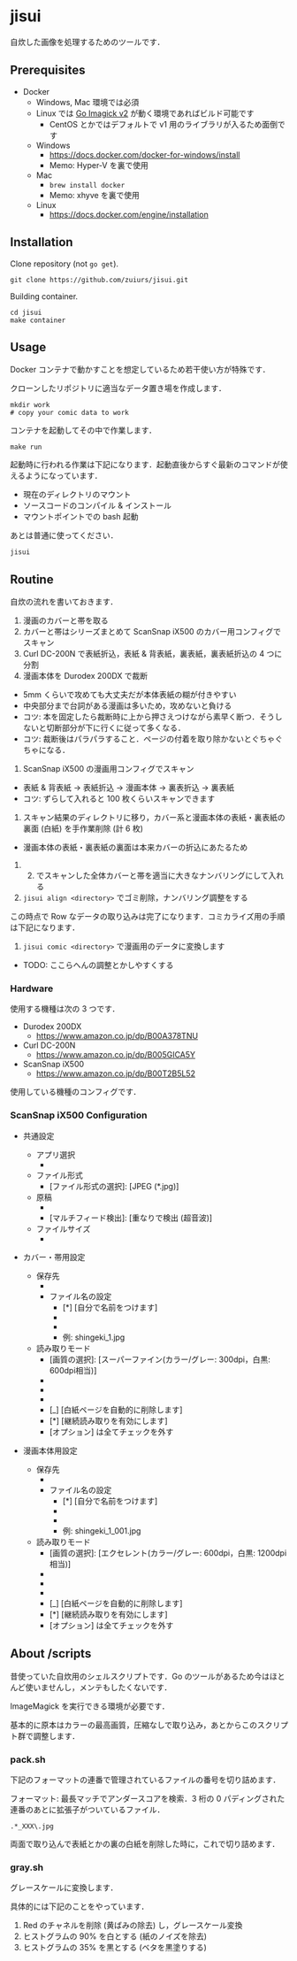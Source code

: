 # jisui

自炊した画像を処理するためのツールです．

## Prerequisites

- Docker
  - Windows, Mac 環境では必須
  - Linux では [Go Imagick v2]() が動く環境であればビルド可能です
    - CentOS とかではデフォルトで v1 用のライブラリが入るため面倒です
  - Windows
    - https://docs.docker.com/docker-for-windows/install
    - Memo: Hyper-V を裏で使用
  - Mac
    - `brew install docker`
    - Memo: xhyve を裏で使用
  - Linux
    - https://docs.docker.com/engine/installation

## Installation

Clone repository (not `go get`).

```
git clone https://github.com/zuiurs/jisui.git
```

Building container.

```
cd jisui
make container
```

## Usage

Docker コンテナで動かすことを想定しているため若干使い方が特殊です．

クローンしたリポジトリに適当なデータ置き場を作成します．

```
mkdir work
# copy your comic data to work
```

コンテナを起動してその中で作業します．

```
make run
```

起動時に行われる作業は下記になります．起動直後からすぐ最新のコマンドが使えるようになっています．

- 現在のディレクトリのマウント
- ソースコードのコンパイル & インストール
- マウントポイントでの bash 起動

あとは普通に使ってください．

```
jisui
```

## Routine

自炊の流れを書いておきます．

1. 漫画のカバーと帯を取る
1. カバーと帯はシリーズまとめて ScanSnap iX500 のカバー用コンフィグでスキャン
1. Curl DC-200N で表紙折込，表紙 & 背表紙，裏表紙，裏表紙折込の 4 つに分割
1. 漫画本体を Durodex 200DX で裁断
  - 5mm くらいで攻めても大丈夫だが本体表紙の糊が付きやすい
  - 中央部分まで台詞がある漫画は多いため，攻めないと負ける
  - コツ: 本を固定したら裁断時に上から押さえつけながら素早く断つ．そうしないと切断部分が下に行くに従って多くなる．
  - コツ: 裁断後はパラパラすること．ページの付着を取り除かないとぐちゃぐちゃになる．
1. ScanSnap iX500 の漫画用コンフィグでスキャン
  - 表紙 & 背表紙 → 表紙折込 → 漫画本体 → 裏表折込 → 裏表紙
  - コツ: ずらして入れると 100 枚くらいスキャンできます
1. スキャン結果のディレクトリに移り，カバー系と漫画本体の表紙・裏表紙の裏面 (白紙) を手作業削除 (計 6 枚)
  - 漫画本体の表紙・裏表紙の裏面は本来カバーの折込にあたるため
1. 2. でスキャンした全体カバーと帯を適当に大きなナンバリングにして入れる
1. `jisui align <directory>` でゴミ削除，ナンバリング調整をする

この時点で Row なデータの取り込みは完了になります．コミカライズ用の手順は下記になります．

1. `jisui comic <directory>` で漫画用のデータに変換します
  - TODO: ここらへんの調整とかしやすくする

### Hardware

使用する機種は次の 3 つです．

- Durodex 200DX
  - https://www.amazon.co.jp/dp/B00A378TNU
- Curl DC-200N
  - https://www.amazon.co.jp/dp/B005GICA5Y
- ScanSnap iX500
  - https://www.amazon.co.jp/dp/B00T2B5L52

使用している機種のコンフィグです．

### ScanSnap iX500 Configuration

- 共通設定
  - アプリ選択
    - [アプリケーションの選択]: [起動しません(ファイル保存のみ)]
  - ファイル形式
    - [ファイル形式の選択]: [JPEG (\*.jpg)]
  - 原稿
    - [原稿サイズの選択]: [サイズ自動検出]
    - [マルチフィード検出]: [重なりで検出 (超音波)]
  - ファイルサイズ
    - [圧縮]: [1] 

- カバー・帯用設定
  - 保存先
    - [イメージの保存先]: `C:\path\to\cover\result`
    - ファイル名の設定
      - [*] [自分で名前をつけます]
      - [先頭文字列]: `title_`
      - [連番]: [1桁]
      - 例: shingeki_1.jpg
  - 読み取りモード
    - [画質の選択]: [スーパーファイン(カラー/グレー: 300dpi，白黒: 600dpi相当)]
    - [カラーモードの選択]: [カラー]
    - [読み取り面の選択]: [片面読み取り]
    - [向きの選択]: [回転しない]
    - [_] [白紙ページを自動的に削除します]
    - [*] [継続読み取りを有効にします]
    - [オプション] は全てチェックを外す

- 漫画本体用設定
  - 保存先
    - [イメージの保存先]: `C:\path\to\main\result`
    - ファイル名の設定
      - [*] [自分で名前をつけます]
      - [先頭文字列]: `title_number_`
      - [連番]: [3桁]
      - 例: shingeki_1_001.jpg
  - 読み取りモード
    - [画質の選択]: [エクセレント(カラー/グレー: 600dpi，白黒: 1200dpi相当)]
    - [カラーモードの選択]: [カラー]
    - [読み取り面の選択]: [両面読み取り]
    - [向きの選択]: [回転しない]
    - [_] [白紙ページを自動的に削除します]
    - [*] [継続読み取りを有効にします]
    - [オプション] は全てチェックを外す

## About /scripts

昔使っていた自炊用のシェルスクリプトです．Go のツールがあるため今はほとんど使いませんし，メンテもしたくないです．

ImageMagick を実行できる環境が必要です．

基本的に原本はカラーの最高画質，圧縮なしで取り込み，あとからこのスクリプト群で調整します．

### pack.sh

下記のフォーマットの連番で管理されているファイルの番号を切り詰めます．

フォーマット: 最長マッチでアンダースコアを検索．3 桁の 0 パディングされた連番のあとに拡張子がついているファイル．

```
.*_XXX\.jpg
```

両面で取り込んで表紙とかの裏の白紙を削除した時に，これで切り詰めます．

### gray.sh

グレースケールに変換します．

具体的には下記のことをやっています．

1. Red のチャネルを削除 (黄ばみの除去) し，グレースケール変換
1. ヒストグラムの 90% を白とする (紙のノイズを除去)
1. ヒストグラムの 35% を黒とする (ベタを黒塗りする)


